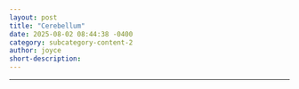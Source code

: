 ```yaml
---
layout: post
title: "Cerebellum"
date: 2025-08-02 08:44:38 -0400
category: subcategory-content-2
author: joyce
short-description: 
---
```


-----
